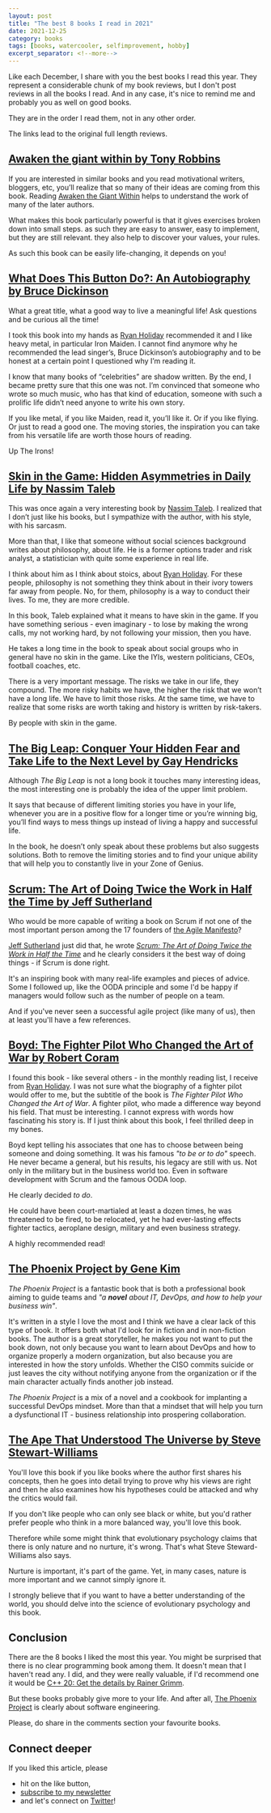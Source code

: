 ```yaml
---
layout: post
title: "The best 8 books I read in 2021"
date: 2021-12-25
category: books
tags: [books, watercooler, selfimprovement, hobby]
excerpt_separator: <!--more-->
---
```

Like each December, I share with you the best books I read this year. They represent a considerable chunk of my book reviews, but I don't post reviews in all the books I read. And in any case, it's nice to remind me and probably you as well on good books.

They are in the order I read them, not in any other order.

The links lead to the original full length reviews.

## [Awaken the giant within by Tony Robbins](https://devreads.sandordargo.com/awaken-the-giant-within/)

If you are interested in similar books and you read motivational writers, bloggers, etc, you’ll realize that so many of their ideas are coming from this book. Reading [Awaken the Giant Within](https://devreads.sandordargo.com/awaken-the-giant-within/) helps to understand the work of many of the later authors.

What makes this book particularly powerful is that it gives exercises broken down into small steps. as such they are easy to answer, easy to implement, but they are still relevant. they also help to discover your values, your rules.

As such this book can be easily life-changing, it depends on you!

## [What Does This Button Do?: An Autobiography by Bruce Dickinson](https://devreads.sandordargo.com/what-does-this-button-do-bruce-dickinson/)

What a great title, what a good way to live a meaningful life! Ask questions and be curious all the time!

I took this book into my hands as [Ryan Holiday](https://ryanholiday.net/reading-newsletter/) recommended it and I like heavy metal, in particular Iron Maiden. I cannot find anymore why he recommended the lead singer’s, Bruce Dickinson’s autobiography and to be honest at a certain point I questioned why I’m reading it.

I know that many books of “celebrities” are shadow written. By the end, I became pretty sure that this one was not. I’m convinced that someone who wrote so much music, who has that kind of education, someone with such a prolific life didn’t need anyone to write his own story.

If you like metal, if you like Maiden, read it, you’ll like it. Or if you like flying. Or just to read a good one. The moving stories, the inspiration you can take from his versatile life are worth those hours of reading.

Up The Irons!

## [Skin in the Game: Hidden Asymmetries in Daily Life by Nassim Taleb](https://devreads.sandordargo.com/skin-in-the-game-by-nassim-taleb/)

This was once again a very interesting book by [Nassim Taleb](https://www.sandordargo.com/blog/2018/10/31/nassim-taleb-the-black-swan). I realized that I don’t just like his books, but I sympathize with the author, with his style, with his sarcasm.

More than that, I like that someone without social sciences background writes about philosophy, about life. He is a former options trader and risk analyst, a statistician with quite some experience in real life.

I think about him as I think about stoics, about [Ryan Holiday](https://ryanholiday.net/reading-newsletter/). For these people, philosophy is not something they think about in their ivory towers far away from people. No, for them, philosophy is a way to conduct their lives. To me, they are more credible.

In this book, Taleb explained what it means to have skin in the game. If you have something serious - even imaginary - to lose by making the wrong calls, my not working hard, by not following your mission, then you have.

He takes a long time in the book to speak about social groups who in general have no skin in the game. Like the IYIs, western politicians, CEOs, football coaches, etc.

There is a very important message. The risks we take in our life, they compound. The more risky habits we have, the higher the risk that we won’t have a long life. We have to limit those risks. At the same time, we have to realize that some risks are worth taking and history is written by risk-takers.

By people with skin in the game.

## [The Big Leap: Conquer Your Hidden Fear and Take Life to the Next Level by Gay Hendricks](https://devreads.sandordargo.com/the-big-leap-by-gay-hendricks/)

Although *The Big Leap* is not a long book it touches many interesting ideas, the most interesting one is probably the idea of the upper limit problem.

It says that because of different limiting stories you have in your life, whenever you are in a positive flow for a longer time or you’re winning big, you’ll find ways to mess things up instead of living a happy and successful life.

In the book, he doesn’t only speak about these problems but also suggests solutions. Both to remove the limiting stories and to find your unique ability that will help you to constantly live in your Zone of Genius.

## [Scrum: The Art of Doing Twice the Work in Half the Time by Jeff Sutherland](https://devreads.sandordargo.com/scrum-by-jeff-sutherland/)

Who would be more capable of writing a book on Scrum if not one of the most important person among the 17 founders of [the Agile Manifesto](https://agilemanifesto.org/)?

[Jeff Sutherland](https://twitter.com/jeffsutherland) just did that, he wrote [*Scrum: The Art of Doing Twice the Work in Half the Time*](https://capitaloneshopping.com/p/scrum-the-art-of-doing-twice-the/RQRRZQHZ79) and he clearly considers it the best way of doing things - if Scrum is done right.

It's an inspiring book with many real-life examples and pieces of advice. Some I followed up, like the OODA principle and some I'd be happy if managers would follow such as the number of people on a team.

And if you've never seen a successful agile project (like many of us), then at least you'll have a few references.

## [Boyd: The Fighter Pilot Who Changed the Art of War by Robert Coram](https://devreads.sandordargo.com/boyd-by-robert-coram/)

I found this book - like several others - in the monthly reading list, I receive from [Ryan Holiday](https://ryanholiday.net/reading-newsletter/). I was not sure what the biography of a fighter pilot would offer to me, but the subtitle of the book is *The Fighter Pilot Who Changed the Art of War*. A fighter pilot, who made a difference way beyond his field. That must be interesting. I cannot express with words how fascinating his story is. If I just think about this book, I feel thrilled deep in my bones.

Boyd kept telling his associates that one has to choose between being someone and doing something. It was his famous *"to be or to do"* speech. He never became a general, but his results, his legacy are still with us. Not only in the military but in the business world too. Even in software development with Scrum and the famous OODA loop.

He clearly decided *to do*.

He could have been court-martialed at least a dozen times, he was threatened to be fired, to be relocated, yet he had ever-lasting effects fighter tactics, aeroplane design, military and even business strategy.

A highly recommended read!

## [The Phoenix Project by Gene Kim](https://devreads.sandordargo.com/the-phoenix-project-by-gene-kim/)

*The Phoenix Project* is a fantastic book that is both a professional book aiming to guide teams and *"a **novel** about IT, DevOps, and how to help your business win"*.

It's written in a style I love the most and I think we have a clear lack of this type of book. It offers both what I'd look for in fiction and in non-fiction books. The author is a great storyteller, he makes you not want to put the book down, not only because you want to learn about DevOps and how to organize properly a modern organization, but also because you are interested in how the story unfolds. Whether the CISO commits suicide or just leaves the city without notifying anyone from the organization or if the main character actually finds another job instead.

*The Phoenix Project* is a mix of a novel and a cookbook for implanting a successful DevOps mindset. More than that a mindset that will help you turn a dysfunctional IT - business relationship into prospering collaboration. 

## [The Ape That Understood The Universe by Steve Stewart-Williams](https://devreads.sandordargo.com/the-ape-that-understood-the-universe/)

You'll love this book if you like books where the author first shares his concepts, then he goes into detail trying to prove why his views are right and then he also examines how his hypotheses could be attacked and why the critics would fail. 

If you don't like people who can only see black or white, but you'd rather prefer people who think in a more balanced way, you'll love this book.

Therefore while some might think that evolutionary psychology claims that there is only nature and no nurture, it's wrong. That's what Steve Steward-Williams also says.

Nurture is important, it's part of the game. Yet, in many cases, nature is more important and we cannot simply ignore it.

I strongly believe that if you want to have a better understanding of the world, you should delve into the science of evolutionary psychology and this book.

## Conclusion

There are the 8 books I liked the most this year. You might be surprised that there is no clear programming book among them. It doesn't mean that I haven't read any. I did, and they were really valuable, if I'd recommend one it would be [C++ 20: Get the details by Rainer Grimm](https://devreads.sandordargo.com/cpp20-get-the-details-rainer-grimm/).

But these books probably give more to your life. And after all, [The Phoenix Project](https://www.amazon.com/gp/product/1942788290/ref=as_li_qf_asin_il_tl?ie=UTF8&tag=sandordargo-20&creative=9325&linkCode=as2&creativeASIN=1942788290&linkId=fc9c78132b98763cc56dca36a783a5f4) is clearly about software engineering.

Please, do share in the comments section your favourite books.

## Connect deeper

If you liked this article, please 
- hit on the like button,  
- [subscribe to my newsletter](http://eepurl.com/gvcv1j) 
- and let's connect on [Twitter](https://twitter.com/SandorDargo)!

